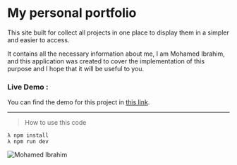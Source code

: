 # My personal portfolio

This site built for collect all projects in one place to display them in a simpler and easier to access.

It contains all the necessary information about me, I am Mohamed Ibrahim, and this application was created to cover the implementation of this purpose and I hope that it will be useful to you.

### Live Demo :

You can find the demo for this project in [this link](https://portfolio-mohamed-ibrahim.onrender.com/).

---

> How to use this code

```
λ npm install
λ npm run dev
```

![Mohamed Ibrahim](https://portfolio-mohamed-ibrahim.onrender.com)
